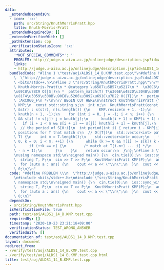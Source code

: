 ```yaml
---
data:
  _extendedDependsOn:
  - icon: ':x:'
    path: src/String/KnuthMorrisPratt.hpp
    title: Knuth-Morris-Pratt
  _extendedRequiredBy: []
  _extendedVerifiedWith: []
  _pathExtension: cpp
  _verificationStatusIcon: ':x:'
  attributes:
    '*NOT_SPECIAL_COMMENTS*': ''
    PROBLEM: http://judge.u-aizu.ac.jp/onlinejudge/description.jsp?id=ALDS1_14_B
    links:
    - http://judge.u-aizu.ac.jp/onlinejudge/description.jsp?id=ALDS1_14_B
  bundledCode: "#line 1 \"test/aoj/ALDS1_14_B.KMP.test.cpp\"\n#define PROBLEM \\\n\
    \  \"http://judge.u-aizu.ac.jp/onlinejudge/description.jsp?id=ALDS1_14_B\"\n#include\
    \ <bits/stdc++.h>\n#line 3 \"src/String/KnuthMorrisPratt.hpp\"\n/**\n * @title\
    \ Knuth-Morris-Pratt\n * @category \u6587\u5B57\u5217\n *  \u30C6\u30FC\u30D6\u30EB\
    \u69CB\u7BC9 O(|S|)\n *  pattern_match(T) T\u306E\u4E2D\u304B\u3089S\u3068\u4E00\
    \u81F4\u3059\u308B\u90E8\u5206\u3092\u691C\u7D22 O(|T|)\n *  period(i) verified\
    \ :ARC060_F\n */\n\n// BEGIN CUT HERE\n\nstruct KnuthMorrisPratt {\n  std::vector<int>\
    \ KMP;\n  const std::string s;\n  int n;\n  KnuthMorrisPratt(const std::string\
    \ &str) : s(str), n(s.length()) {\n    KMP.resize(n + 1, -1);\n    std::vector<int>\
    \ knuth(n + 1, -1);\n    for (int i = 0, j = -1; i < n; i++) {\n      while (~j\
    \ && s[i] != s[j]) j = knuth[j];\n      knuth[i + 1] = KMP[i + 1] = ++j;\n   \
    \   if (i + 1 < n && s[i + 1] == s[j]) knuth[i + 1] = knuth[j];\n    }\n  }\n\n\
    \  // the period of S[0:i]\n  int period(int i) { return i - KMP[i]; }\n\n  //\
    \ positions for T that match s\n  // O(|T|)\n  std::vector<int> pattern_match(std::string\
    \ T) {\n    int m = T.length();\n    std::vector<int> occur;\n    for (int i =\
    \ 0, k = 0; i < m; ++i) {\n      while (k >= 0 && T[i] != s[k]) k = KMP[k];\n\
    \      if (++k == n) {\n        /* match at T[i-n+1 ... i] */\n        occur.push_back(i\
    \ - n + 1);\n      }\n    }\n    return occur;\n  }\n};\n#line 5 \"test/aoj/ALDS1_14_B.KMP.test.cpp\"\
    \nusing namespace std;\n\nsigned main() {\n  cin.tie(0);\n  ios::sync_with_stdio(0);\n\
    \  string T, P;\n  cin >> T >> P;\n  KnuthMorrisPratt KMP(P);\n  auto ans = KMP.pattern_match(T);\n\
    \  for (auto a : ans) {\n    cout << a << \"\\n\";\n  }\n  cout << flush;\n  return\
    \ 0;\n}\n"
  code: "#define PROBLEM \\\n  \"http://judge.u-aizu.ac.jp/onlinejudge/description.jsp?id=ALDS1_14_B\"\
    \n#include <bits/stdc++.h>\n#include \"src/String/KnuthMorrisPratt.hpp\"\nusing\
    \ namespace std;\n\nsigned main() {\n  cin.tie(0);\n  ios::sync_with_stdio(0);\n\
    \  string T, P;\n  cin >> T >> P;\n  KnuthMorrisPratt KMP(P);\n  auto ans = KMP.pattern_match(T);\n\
    \  for (auto a : ans) {\n    cout << a << \"\\n\";\n  }\n  cout << flush;\n  return\
    \ 0;\n}"
  dependsOn:
  - src/String/KnuthMorrisPratt.hpp
  isVerificationFile: true
  path: test/aoj/ALDS1_14_B.KMP.test.cpp
  requiredBy: []
  timestamp: '2020-10-23 23:21:18+09:00'
  verificationStatus: TEST_WRONG_ANSWER
  verifiedWith: []
documentation_of: test/aoj/ALDS1_14_B.KMP.test.cpp
layout: document
redirect_from:
- /verify/test/aoj/ALDS1_14_B.KMP.test.cpp
- /verify/test/aoj/ALDS1_14_B.KMP.test.cpp.html
title: test/aoj/ALDS1_14_B.KMP.test.cpp
---
```

